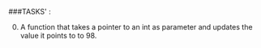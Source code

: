 ###TASKS' :

0. A function that takes a pointer to an int as parameter and updates the value it points to to 98.
